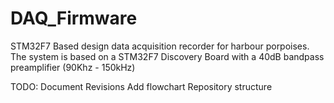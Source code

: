 # DAQ_Firmware
STM32F7 Based design data acquisition recorder for harbour porpoises. The system is based on a STM32F7 Discovery Board with a 40dB bandpass preamplifier (90Khz - 150kHz)


TODO:
Document Revisions
Add flowchart
Repository structure
